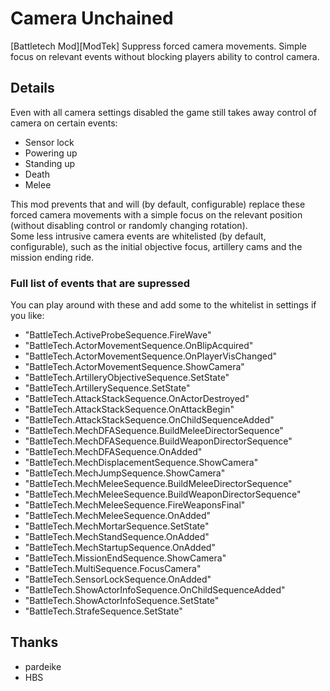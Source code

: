 # Camera Unchained

[Battletech Mod][ModTek] Suppress forced camera movements. Simple focus on relevant events without blocking players ability to control camera.

## Details
Even with all camera settings disabled the game still takes away control of camera on certain events:
- Sensor lock
- Powering up
- Standing up
- Death
- Melee

This mod prevents that and will (by default, configurable) replace these forced camera movements with a simple focus on the relevant position (without disabling control or randomly changing rotation).  
Some less intrusive camera events are whitelisted (by default, configurable), such as the initial objective focus, artillery cams and the mission ending ride.

### Full list of events that are supressed
You can play around with these and add some to the whitelist in settings if you like:
- "BattleTech.ActiveProbeSequence.FireWave"
- "BattleTech.ActorMovementSequence.OnBlipAcquired"
- "BattleTech.ActorMovementSequence.OnPlayerVisChanged"
- "BattleTech.ActorMovementSequence.ShowCamera"
- "BattleTech.ArtilleryObjectiveSequence.SetState"
- "BattleTech.ArtillerySequence.SetState"
- "BattleTech.AttackStackSequence.OnActorDestroyed"
- "BattleTech.AttackStackSequence.OnAttackBegin"
- "BattleTech.AttackStackSequence.OnChildSequenceAdded"
- "BattleTech.MechDFASequence.BuildMeleeDirectorSequence"
- "BattleTech.MechDFASequence.BuildWeaponDirectorSequence"
- "BattleTech.MechDFASequence.OnAdded"
- "BattleTech.MechDisplacementSequence.ShowCamera"
- "BattleTech.MechJumpSequence.ShowCamera"
- "BattleTech.MechMeleeSequence.BuildMeleeDirectorSequence"
- "BattleTech.MechMeleeSequence.BuildWeaponDirectorSequence"
- "BattleTech.MechMeleeSequence.FireWeaponsFinal"
- "BattleTech.MechMeleeSequence.OnAdded"
- "BattleTech.MechMortarSequence.SetState"
- "BattleTech.MechStandSequence.OnAdded"
- "BattleTech.MechStartupSequence.OnAdded"
- "BattleTech.MissionEndSequence.ShowCamera"
- "BattleTech.MultiSequence.FocusCamera"
- "BattleTech.SensorLockSequence.OnAdded"
- "BattleTech.ShowActorInfoSequence.OnChildSequenceAdded"
- "BattleTech.ShowActorInfoSequence.SetState"
- "BattleTech.StrafeSequence.SetState"

## Thanks
* pardeike
* HBS